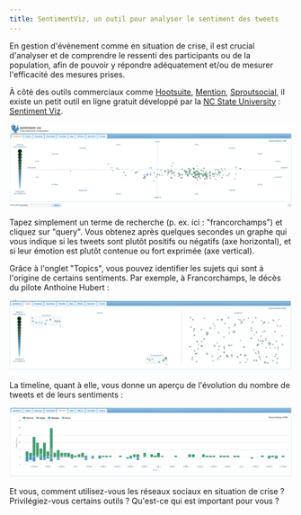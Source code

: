 ```yaml
---
title: SentimentViz, un outil pour analyser le sentiment des tweets
---
```


En gestion d'évènement comme en situation de crise, il est crucial d'analyser et de comprendre le ressenti des participants ou de la population, afin de pouvoir y répondre adéquatement et/ou de mesurer l'efficacité des mesures prises.

À côté des outils commerciaux comme <a href=''>Hootsuite</a>, <a href=''>Mention</a>, <a href=''>Sproutsocial</a>, il existe un petit outil en ligne gratuit développé par la <a href='https://www.ncsu.edu/'>NC State University</a> : <a href='https://www.csc2.ncsu.edu/faculty/healey/tweet_viz/tweet_app/'>Sentiment Viz</a>.

<img src="../images/sv1.png">

Tapez simplement un terme de recherche (p. ex. ici : "francorchamps") et cliquez sur "query". Vous obtenez après quelques secondes un graphe qui vous indique si les tweets sont plutôt positifs ou négatifs (axe horizontal), et si leur émotion est plutôt contenue ou fort exprimée (axe vertical).

Grâce à l'onglet "Topics", vous pouvez identifier les sujets qui sont à l'origine de certains sentiments. Par exemple, à Francorchamps, le décès du pilote Anthoine Hubert :

<img src="../images/sv2.png">

La timeline, quant à elle, vous donne un aperçu de l'évolution du nombre de tweets et de leurs sentiments :

<img src="../images/sv3.png">

Et vous, comment utilisez-vous les réseaux sociaux en situation de crise ? Privilégiez-vous certains outils ? Qu'est-ce qui est important pour vous ?


